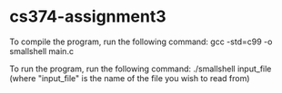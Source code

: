 # cs374-assignment3
To compile the program, run the following command: gcc -std=c99 -o smallshell main.c

To run the program, run the following command: ./smallshell input_file (where "input_file" is the name of the file you wish to read from)
